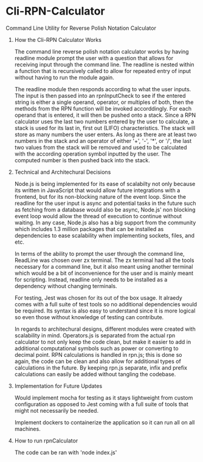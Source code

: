 # Cli-RPN-Calculator
Command Line Utility for Reverse Polish Notation Calculator


1) How the Cli-RPN Calculator Works

    The command line reverse polish notation calculator works by having readline module prompt the user with a question that allows for receiving input through the command line. The readline is nested within a function that is recursively called to allow for repeated entry of input without having to run the module again. 

    The readline module then responds according to what the user inputs. The input is then passed into an rpnInputCheck to see if the entered string is either a single operand, operator, or multiples of both, then the methods from the RPN function will be invoked accorddingly. For each operand that is entered, it will then be pushed onto a stack. Since a RPN calculator uses the last two numbers entered by the user to calculate, a stack is used for its last in, first out (LIFO) characteristics. The stack will store as many numbers the user enters. As long as there are at least two numbers in the stack and an operator of either '+', '-', '*', or '/', the last two values from the stack will be removed and used to be calculated with the according operation symbol inputted by the user. The computed number is then pushed back into the stack. 



2) Technical and Architechural Decisions

    Node.js is being implemented for its ease of scalabilty not only because its written in JavaScript that would allow future integrations with a frontend, but for its non-blocking nature of the event loop. Since the readline for the user input is async and potential tasks in the future such as fetching from a database would also be async, Node.js' non blocking event loop would allow the thread of execution to continue without waiting. In any case, Node.js also has a big support from the community which includes 1.3 million packages that can be installed as dependencies to ease scalability when implementing sockets, files, and etc.

    In terms of the ability to prompt the user through the command line, ReadLine was chosen over zx terminal. The zx terminal had all the tools necessary for a command line, but it also meant using another terminal which would be a bit of inconvenience for the user and is mainly meant for scripting. Instead, readline only needs to be installed as a dependency without changing terminals. 

    For testing, Jest was chosen for its out of the box usage. It alraedy comes with a full suite of test tools so no additional dependencies would be required. Its syntax is also easy to understand since it is more logical so even those without knowledge of testing can contribute.

    In regards to architechural designs, different modules were created with scalability in mind. Operators.js is separated from the actual rpn calculator to not only keep the code clean, but make it easier to add in additional computational symbols such as power or converting to decimal point. RPN calculations is handled in rpn.js; this is done so again, the code can be clean and also allow for additional types of calculations in the future. By keeping rpn.js separate, infix and prefix calculations can easily be added without tangling the codebase. 


3) Implementation for Future Updates

    Would implement mocha for testing as it stays lightweight from custom configuration as opposed to Jest coming with a full suite of tools that might not necessarily be needed. 

    Implement dockers to containerize the application so it can run all on all machines. 

4) How to run rpnCalculator

    The code can be ran with 'node index.js'

